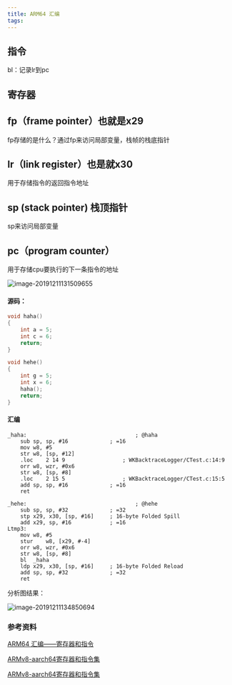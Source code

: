 ```yaml
---
title: ARM64 汇编
tags:
---
```


## 指令

bl：记录lr到pc 

## 寄存器

## fp（frame pointer）也就是x29

fp存储的是什么？通过fp来访问局部变量，栈帧的栈底指针

## lr（link register）也是就x30

用于存储指令的返回指令地址

## sp (stack pointer) 栈顶指针

sp来访问局部变量

## pc（program counter）

用于存储cpu要执行的下一条指令的地址



![image-20191211131509655](/Users/bytedance/Documents/Working/文档/images/image-20191211131509655.png)

#### 源码：

```c
void haha()
{
    int a = 5;
    int c = 6;
    return;
}

void hehe()
{
    int g = 5;
    int x = 6;
    haha();
    return;
}
```

#### 汇编

```assembly
_haha:                                  ; @haha
	sub	sp, sp, #16             ; =16
	mov	w8, #5
	str	w8, [sp, #12]
	.loc	2 14 9                  ; WKBacktraceLogger/CTest.c:14:9
	orr	w8, wzr, #0x6
	str	w8, [sp, #8]
	.loc	2 15 5                  ; WKBacktraceLogger/CTest.c:15:5
	add	sp, sp, #16             ; =16
	ret

_hehe:                                  ; @hehe
	sub	sp, sp, #32             ; =32
	stp	x29, x30, [sp, #16]     ; 16-byte Folded Spill
	add	x29, sp, #16            ; =16
Ltmp3:
	mov	w8, #5
	stur	w8, [x29, #-4]
	orr	w8, wzr, #0x6
	str	w8, [sp, #8]
	bl	_haha
	ldp	x29, x30, [sp, #16]     ; 16-byte Folded Reload
	add	sp, sp, #32             ; =32
	ret
```

分析图结果：


![image-20191211134850694](/Users/bytedance/Documents/Working/文档/images/image-20191211134850694.png)

### 参考资料

[ARM64 汇编——寄存器和指令](https://www.jianshu.com/p/2f4a5f74ac7a)

[ARMv8-aarch64寄存器和指令集](https://winddoing.github.io/post/7190.html)

[ARMv8-aarch64寄存器和指令集](https://winddoing.github.io/post/7190.html)

